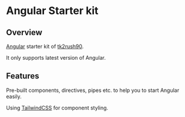 # Angular Starter kit

## Overview

[Angular](https://angular.io) starter kit of [tk2rush90](https://github.com/tk2rush90).

It only supports latest version of Angular.

## Features

Pre-built components, directives, pipes etc. to help you to start Angular easily.

Using [TailwindCSS](https://tailwindcss.com/) for component styling.
